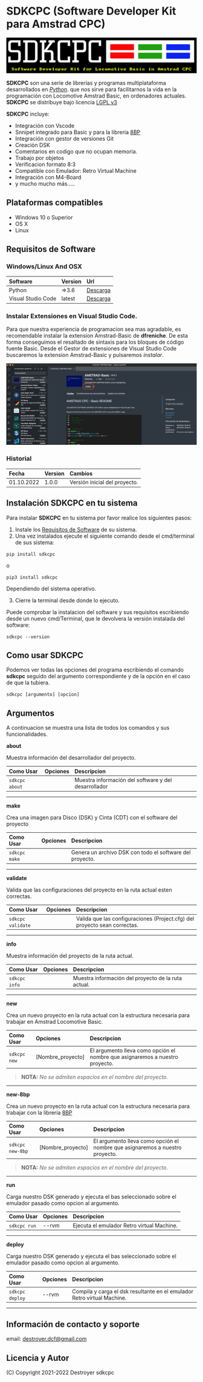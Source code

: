 # SDKCPC (Software Developer Kit para Amstrad CPC)

![image](screenshot/about.png)

**SDKCPC** son una serie de librerias y programas multiplataforma desarrollados en *[Python](https://www.python.org/downloads/)*. que nos sirve para facilitarnos la vida en la programación con Locomotive Amstrad Basic, en ordenadores actuales. **SDKCPC** se distribuye bajo licencia [LGPL v3](https://www.python.org/downloads/)

**SDKCPC** incluye: 

- Integración con Vscode
- Snnipet integrado para Basic y para la libreria [8BP](https://github.com/jjaranda13/8BP)
- Integración con gestor de versiones Git
- Creación DSK
- Comentarios en codigo que no ocupan memoria.
- Trabajo por objetos
- Verificacion formato 8:3
- Compatible con Emulador: Retro Virtual Machine
- Integración con M4-Board
- y mucho mucho más.....


## Plataformas compatibles

- Windows 10 o Superior
- OS X
- Linux


## Requisitos de Software


### Windows/Linux And OSX
| Software  | Version  | Url |
|:----------|:----------|:----------|
| Python    | =>3.6    | [Descarga](https://www.python.org/downloads/)    |
| Visual Studio Code    | latest   | [Descarga](https://code.visualstudio.com/download)    |

### Instalar Extensiones en Visual Studio Code.

Para que nuestra experiencia de programacion sea mas agradable, es recomendable instalar la extension Amstrad-Basic de **dfreniche**. De esta forma conseguimos el resaltado de sintaxis para los bloques de código fuente Basic. Desde el Gestor de extensiones de Visual Studio Code buscaremos la extension Amstrad-Basic y pulsaremos *instalar*.

![image](screenshot/extension.jpg)


### Historial
| Fecha  | Version  | Cambios  |
|:----------|:----------|:----------|
| 01.10.2022   | 1.0.0  | Versión inicial del proyecto.    |


## Instalación SDKCPC en tu sistema

Para instalar **SDKCPC** en tu sistema por favor realice los siguientes pasos:

1. Instale los [Requisitos de Software](#Requisitos-de-Software) de su sistema.
2. Una vez instalados ejecute el siguiente comando desde el cmd/terminal de sus sistema:

```
pip install sdkcpc
```
o

```
pip3 install sdkcpc
```
Dependiendo del sistema operativo.


3. Cierre la terminal desde donde lo ejecuto.

Puede comprobar la instalacion del software y sus requisitos escribiendo desde un nuevo cmd/Terminal, que le devolvera la versión instalada del software:

```
sdkcpc --version
```


## Como usar SDKCPC
Podemos ver todas las opciones del programa escribiendo el comando **sdkcpc** seguido del argumento correspondiente y de la opción en el caso de que la tubiera.

```
sdkcpc [argumento] [opcion]
```

## Argumentos

A continuacion se muestra una lista de todos los comandos y sus funcionalidades.

**about**

Muestra información del desarrollador del proyecto.

| Como Usar  | Opciones  | Descripcion  |
|:----------|:----------|:----------|
| `sdkcpc about`    |     | Muestra información del software y del desarrollador    |

---
**make**

Crea una imagen para Disco (DSK) y Cinta (CDT) con el software del proyecto


| Como Usar  | Opciones  | Descripcion  |
|:----------|:----------|:----------|
| `sdkcpc make`    |     | Genera un archivo DSK con todo el software del proyecto.    |

---
**validate**

Valida que las configuraciones del proyecto en la ruta actual esten correctas.

| Como Usar  | Opciones  | Descripcion  |
|:----------|:----------|:----------|
| `sdkcpc validate`    |     | Valida que las configuraciones (Project.cfg) del proyecto sean correctas.|

---
**info**

Muestra información del proyecto de la ruta actual.

| Como Usar  | Opciones  | Descripcion  |
|:----------|:----------|:----------|
| `sdkcpc info`    |    | Muestra información del proyecto de la ruta actual.|

---
**new**

Crea un nuevo proyecto en la ruta actual con la estructura necesaria para trabajar en Amstrad Locomotive Basic.

| Como Usar  | Opciones  | Descripcion  |
|:----------|:----------|:----------|
| `sdkcpc new`    | [Nombre_proyecto]  | El argumento lleva como opción el nombre que asignaremos a nuestro proyecto.|

> **NOTA:** *No se admiten espacios en el nombre del proyecto.*

---
**new-8bp**

Crea un nuevo proyecto en la ruta actual con la estructura necesaria para trabajar con la libreria  [8BP](https://github.com/jjaranda13/8BP)

| Como Usar  | Opciones  | Descripcion  |
|:----------|:----------|:----------|
| `sdkcpc new-8bp`    | [Nombre_proyecto]  |El argumento lleva como opción el nombre que asignaremos a nuestro proyecto.|
> **NOTA:** *No se admiten espacios en el nombre del proyecto.*
---
**run**

Carga nuestro DSK generado y ejecuta el bas seleccionado sobre el emulador pasado como opcion al argumento.

| Como Usar  | Opciones  | Descripcion  |
|:----------|:----------|:----------|
| `sdkcpc run`    |  --rvm   | Ejecuta el emulador Retro virtual Machine.|
---

**deploy**

Carga nuestro DSK generado y ejecuta el bas seleccionado sobre el emulador pasado como opcion al argumento.

| Como Usar  | Opciones  | Descripcion  |
|:----------|:----------|:----------|
| `sdkcpc deploy`    |  --rvm   | Compila y carga el dsk resultante en el emulador Retro virtual Machine.|
---

## Información de contacto y soporte
email: destroyer.dcf@gmail.com


## Licencia y Autor
(C) Copyright 2021-2022 Destroyer sdkcpc

